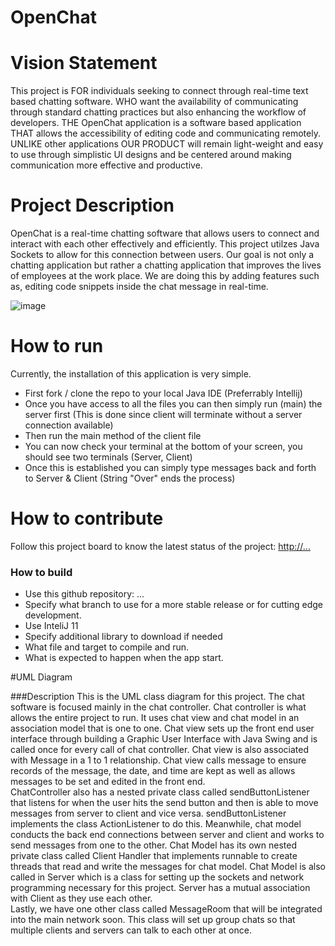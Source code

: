 # OpenChat

# Vision Statement
This project is FOR individuals seeking to connect through real-time text based chatting software. WHO want 
the availability of communicating through standard chatting practices but also enhancing the workflow of developers.
THE OpenChat application is a software based application THAT allows the accessibility of editing code and communicating remotely.
UNLIKE other applications OUR PRODUCT will remain light-weight and easy to use through simplistic UI designs and be centered around
making communication more effective and productive.


# Project Description
OpenChat is a real-time chatting software that allows users to connect and interact with each other effectively and efficiently.
This project utilzes Java Sockets to allow for this connection between users. Our goal is not only a chatting application but
rather a chatting application that improves the lives of employees at the work place. We are doing this by adding features such 
as, editing code snippets inside the chat message in real-time. 

![image](https://user-images.githubusercontent.com/89660661/229372009-312297dc-d0c3-4e5c-a06c-ae6525c91533.png)

# How to run
Currently, the installation of this application is very simple.
  - First fork / clone the repo to your local Java IDE (Preferrably Intellij)
  - Once you have access to all the files you can then simply run (main) the server first (This is done since client will terminate without a server connection available)
  - Then run the main method of the client file
  - You can now check your terminal at the bottom of your screen, you should see two terminals (Server, Client)
  - Once this is established you can simply type messages back and forth to Server & Client (String "Over" ends the process)

# How to contribute
Follow this project board to know the latest status of the project: [http://...]([http://...])  

### How to build
- Use this github repository: ... 
- Specify what branch to use for a more stable release or for cutting edge development.  
- Use InteliJ 11
- Specify additional library to download if needed 
- What file and target to compile and run. 
- What is expected to happen when the app start. 

#UML Diagram


###Description
This is the UML class diagram for this project. The chat software is focused mainly in the chat controller. 
Chat controller is what allows the entire project to run. It uses chat view and chat model in an association model that is one to one. 
Chat view sets up the front end user interface through building a Graphic User Interface with Java Swing and is called once for every call of chat controller.
Chat view is also associated with Message in a 1 to 1 relationship. Chat view calls message to ensure records of the message, the date, and time are kept as well as allows messages to be set and edited in the front end.  
ChatController also has a nested private class called sendButtonListener that listens for when the user hits the send button and then is able to move messages from server to client and vice versa. sendButtonListener implements the class ActionListener to do this. 
Meanwhile, chat model conducts the back end connections between server and client and works to send messages from one to the other. 
Chat Model has its own nested private class called Client Handler that implements runnable to create threads that read and write the messages for chat model. 
Chat Model is also called in Server which is a class for setting up the sockets and network programming necessary for this project. Server has a mutual association with Client as they use each other.  
Lastly, we have one other class called MessageRoom that will be integrated into the main network soon. This class will set up group chats so that multiple clients and servers can talk to each other at once. 